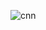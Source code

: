 ![cnn](https://user-images.githubusercontent.com/98780179/210142096-8a72b0ea-0407-405e-a4fe-494d9cd6646c.png)
